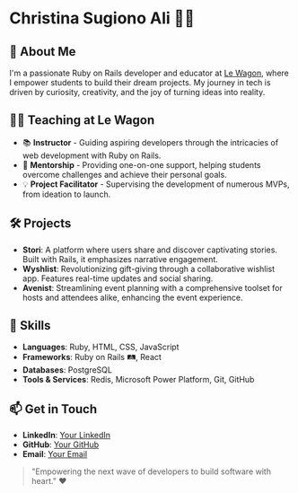 # Christina Sugiono Ali :woman_technologist:

## 🚀 About Me
I'm a passionate Ruby on Rails developer and educator at [Le Wagon](https://www.lewagon.com/), where I empower students to build their dream projects. My journey in tech is driven by curiosity, creativity, and the joy of turning ideas into reality.

## :teacher: Teaching at Le Wagon
- 📚 **Instructor** - Guiding aspiring developers through the intricacies of web development with Ruby on Rails.
- 🌟 **Mentorship** - Providing one-on-one support, helping students overcome challenges and achieve their personal goals.
- 💡 **Project Facilitator** - Supervising the development of numerous MVPs, from ideation to launch.

## 🛠️ Projects
- **Stori**: A platform where users share and discover captivating stories. Built with Rails, it emphasizes narrative engagement.
- **Wyshlist**: Revolutionizing gift-giving through a collaborative wishlist app. Features real-time updates and social sharing.
- **Avenist**: Streamlining event planning with a comprehensive toolset for hosts and attendees alike, enhancing the event experience.

## 🌈 Skills
- **Languages**: Ruby, HTML, CSS, JavaScript
- **Frameworks**: Ruby on Rails :railway_track:, React
- **Databases**: PostgreSQL
- **Tools & Services**: Redis, Microsoft Power Platform, Git, GitHub

## 📫 Get in Touch
- **LinkedIn**: [Your LinkedIn](#)
- **GitHub**: [Your GitHub](#)
- **Email**: [Your Email](mailto:your_email@example.com)

> "Empowering the next wave of developers to build software with heart." :heart:
